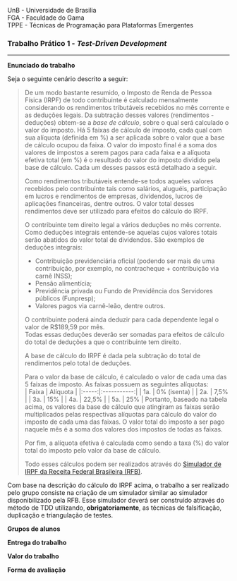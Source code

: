 UnB - Universidade de Brasilia  
FGA - Faculdade do Gama  
TPPE - Técnicas de Programação para Plataformas Emergentes  

### Trabalho Prático 1 - _Test-Driven Development_

---

**Enunciado do trabalho** 

Seja o seguinte cenário descrito a seguir:

> De um modo bastante resumido, o Imposto de Renda de Pessoa Física (IRPF) de
> todo contribuinte é calculado mensalmente considerando os rendimentos
> tributáveis recebidos no mês corrente e as deduções legais. Da subtração
> desses valores (rendimentos - deduções) obtem-se a *base de cálculo*, sobre o
> qual será calculado o valor do imposto. Há 5 faixas de cálculo de imposto,
> cada qual com sua alíquota (definida em \%) a ser aplicada sobre o valor que a
> base de cálculo ocupou da faixa. O valor do imposto final é a soma dos valores
> de impostos a serem pagos para cada faixa e a alíquota efetiva total (em \%) é
> o resultado do valor do imposto dividido pela base de cálculo. Cada um desses
> passos está detalhado a seguir.
>
> Como rendimentos tributáveis entende-se todos aqueles valores recebidos pelo
> contribuinte tais como salários, aluguéis, participação em lucros e
> rendimentos de empresas, dividendos, lucros de aplicações financeiras, dentre
> outros. O valor total desses rendimentos deve ser utilizado para efeitos do
> cálculo do IRPF. 
>
> O contribuinte tem direito legal a vários deduções no mês corrente. Como
> deduções integrais entende-se aquelas cujos valores totais serão abatidos do
> valor total de dividendos. São exemplos de deduções integrais: 
> * Contribuição previdenciária oficial (podendo ser mais de uma contribuição,
>   por exemplo, no contracheque + contribuição via carnê INSS);
> * Pensão alimentícia;
> * Previdência privada ou Fundo de Previdência dos Servidores públicos
>   (Funpresp); 
> * Valores pagos via carnê-leão, dentre outros.  
>
> O contribuinte poderá ainda deduzir para cada dependente legal o valor de
> R$189,59 por mês.  
> Todas essas deduções deverão ser somadas para efeitos de cálculo do total de
> deduções a que o contribuinte tem direito.  
> 
> A base de cálculo do IRPF é dada pela subtração do total de rendimentos pelo
> total de deduções. 
> 
> Para o valor da base de cálculo, é calculado o valor de cada uma das 5 faixas
> de imposto. As faixas possuem as seguintes alíquotas:   
> | Faixa | Alíquota    |
> |:-----:|:-----------:|
> | 1a.   | 0% (isenta) |
> | 2a.   | 7,5%        |
> | 3a.   | 15%         |
> | 4a.   | 22,5%       |
> | 5a.   | 25%         |
> Portanto, baseado na tabela acima, os valores da base de cálculo que atingiram
> as faixas serão multiplicados pelas respectivas alíquotas para cálculo do
> valor do imposto de cada uma das faixas. O valor total do imposto a ser pago
> naquele mês é a soma dos valores dos impostos de todas as faixas. 
> 
> Por fim, a alíquota efetiva é calculada como sendo a taxa (%) do valor total
> do imposto pelo valor da base de cálculo. 
>
> Todo esses cálculos podem ser realizados através do [Simulador de IRPF da
> Receita Federal Brasileira (RFB)](https://www27.receita.fazenda.gov.br/simulador-irpf/). 


Com base na descrição do cálculo do IRPF acima, o trabalho a ser realizado pelo
grupo consiste na criação de um simulador similar ao simulador disponibilizado
pela RFB. Esse simulador deverá ser construído através do método de TDD
utilizando, **obrigatoriamente**, as técnicas de falsificação, duplicação e
triangulação de testes. 

**Grupos de alunos**

**Entrega do trabalho**

**Valor do trabalho**

**Forma de avaliação**

